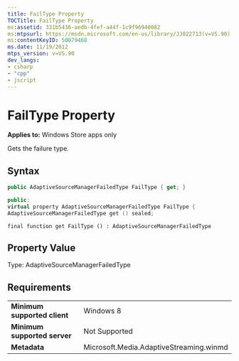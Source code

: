 ```yaml
---
title: FailType Property
TOCTitle: FailType Property
ms:assetid: 331b5436-aedb-4fef-a44f-1c9f96940082
ms:mtpsurl: https://msdn.microsoft.com/en-us/library/JJ822713(v=VS.90)
ms:contentKeyID: 50079468
ms.date: 11/19/2012
mtps_version: v=VS.90
dev_langs:
- csharp
- "cpp"
- jscript
---
```


# FailType Property

**Applies to:** Windows Store apps only

Gets the failure type.

## Syntax

```csharp
public AdaptiveSourceManagerFailedType FailType { get; }
```

```cpp
public:
virtual property AdaptiveSourceManagerFailedType FailType {
AdaptiveSourceManagerFailedType get () sealed;
```

```jscript
final function get FailType () : AdaptiveSourceManagerFailedType
```

## Property Value

Type: AdaptiveSourceManagerFailedType

## Requirements

|||
|--- |--- |
|**Minimum supported client**|Windows 8|
|**Minimum supported server**|Not Supported|
|**Metadata**|Microsoft.Media.AdaptiveStreaming.winmd|

